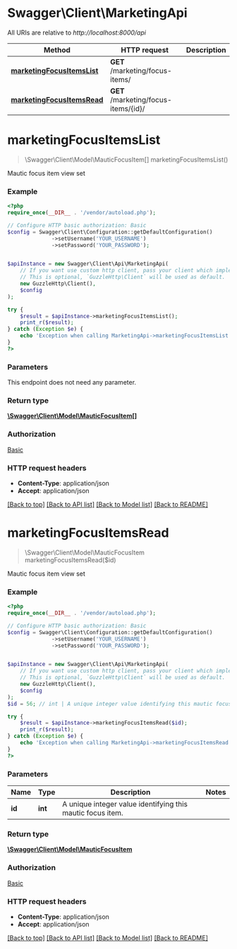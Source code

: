 # Swagger\Client\MarketingApi

All URIs are relative to *http://localhost:8000/api*

Method | HTTP request | Description
------------- | ------------- | -------------
[**marketingFocusItemsList**](MarketingApi.md#marketingFocusItemsList) | **GET** /marketing/focus-items/ | 
[**marketingFocusItemsRead**](MarketingApi.md#marketingFocusItemsRead) | **GET** /marketing/focus-items/{id}/ | 


# **marketingFocusItemsList**
> \Swagger\Client\Model\MauticFocusItem[] marketingFocusItemsList()



Mautic focus item view set

### Example
```php
<?php
require_once(__DIR__ . '/vendor/autoload.php');

// Configure HTTP basic authorization: Basic
$config = Swagger\Client\Configuration::getDefaultConfiguration()
              ->setUsername('YOUR_USERNAME')
              ->setPassword('YOUR_PASSWORD');


$apiInstance = new Swagger\Client\Api\MarketingApi(
    // If you want use custom http client, pass your client which implements `GuzzleHttp\ClientInterface`.
    // This is optional, `GuzzleHttp\Client` will be used as default.
    new GuzzleHttp\Client(),
    $config
);

try {
    $result = $apiInstance->marketingFocusItemsList();
    print_r($result);
} catch (Exception $e) {
    echo 'Exception when calling MarketingApi->marketingFocusItemsList: ', $e->getMessage(), PHP_EOL;
}
?>
```

### Parameters
This endpoint does not need any parameter.

### Return type

[**\Swagger\Client\Model\MauticFocusItem[]**](../Model/MauticFocusItem.md)

### Authorization

[Basic](../../README.md#Basic)

### HTTP request headers

 - **Content-Type**: application/json
 - **Accept**: application/json

[[Back to top]](#) [[Back to API list]](../../README.md#documentation-for-api-endpoints) [[Back to Model list]](../../README.md#documentation-for-models) [[Back to README]](../../README.md)

# **marketingFocusItemsRead**
> \Swagger\Client\Model\MauticFocusItem marketingFocusItemsRead($id)



Mautic focus item view set

### Example
```php
<?php
require_once(__DIR__ . '/vendor/autoload.php');

// Configure HTTP basic authorization: Basic
$config = Swagger\Client\Configuration::getDefaultConfiguration()
              ->setUsername('YOUR_USERNAME')
              ->setPassword('YOUR_PASSWORD');


$apiInstance = new Swagger\Client\Api\MarketingApi(
    // If you want use custom http client, pass your client which implements `GuzzleHttp\ClientInterface`.
    // This is optional, `GuzzleHttp\Client` will be used as default.
    new GuzzleHttp\Client(),
    $config
);
$id = 56; // int | A unique integer value identifying this mautic focus item.

try {
    $result = $apiInstance->marketingFocusItemsRead($id);
    print_r($result);
} catch (Exception $e) {
    echo 'Exception when calling MarketingApi->marketingFocusItemsRead: ', $e->getMessage(), PHP_EOL;
}
?>
```

### Parameters

Name | Type | Description  | Notes
------------- | ------------- | ------------- | -------------
 **id** | **int**| A unique integer value identifying this mautic focus item. |

### Return type

[**\Swagger\Client\Model\MauticFocusItem**](../Model/MauticFocusItem.md)

### Authorization

[Basic](../../README.md#Basic)

### HTTP request headers

 - **Content-Type**: application/json
 - **Accept**: application/json

[[Back to top]](#) [[Back to API list]](../../README.md#documentation-for-api-endpoints) [[Back to Model list]](../../README.md#documentation-for-models) [[Back to README]](../../README.md)

